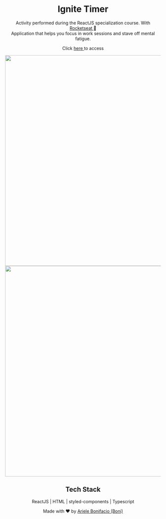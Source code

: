 <div align="center">
  <h1>Ignite Timer</h1>

Activity performed during the ReactJS specialization course. With <a href="https://lp.rocketseat.com.br/ignite" target="_blank"> Rocketseat </a> :rocket:
<br>
Application that helps you focus in work sessions and stave off mental fatigue.

Click <a href="https://bonieasy.github.io/ignite-timer/" target="_blank"> here </a> to access

<img src="../assets/timer.png" width="680px" >
<img src="../assets/history.png" width="680px" >

## Tech Stack

ReactJS | HTML | styled-components | Typescript

Made with :heart: by <a href="https://www.linkedin.com/in/ariele-bonifacio/" target="_blank">Ariele Bonifacio (Boni) </a>

</div>
